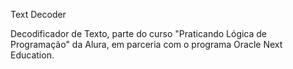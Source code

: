 Text Decoder


Decodificador de Texto, parte do curso "Praticando Lógica de Programação" da Alura, em parceria com o programa Oracle Next Education.
